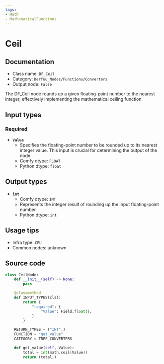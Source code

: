 ```yaml
---
tags:
- Math
- MathematicalFunctions
---
```


# Ceil
## Documentation
- Class name: `DF_Ceil`
- Category: `Derfuu_Nodes/Functions/Converters`
- Output node: `False`

The DF_Ceil node rounds up a given floating-point number to the nearest integer, effectively implementing the mathematical ceiling function.
## Input types
### Required
- **`Value`**
    - Specifies the floating-point number to be rounded up to its nearest integer value. This input is crucial for determining the output of the node.
    - Comfy dtype: `FLOAT`
    - Python dtype: `float`
## Output types
- **`int`**
    - Comfy dtype: `INT`
    - Represents the integer result of rounding up the input floating-point number.
    - Python dtype: `int`
## Usage tips
- Infra type: `CPU`
- Common nodes: unknown


## Source code
```python
class CeilNode:
    def __init__(self) -> None:
        pass

    @classmethod
    def INPUT_TYPES(cls):
        return {
            "required": {
                "Value": Field.float(),
            }
        }

    RETURN_TYPES = ("INT",)
    FUNCTION = "get_value"
    CATEGORY = TREE_CONVERTERS

    def get_value(self, Value):
        total = int(math.ceil(Value))
        return (total,)

```
